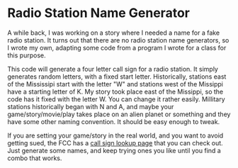 # Radio Station Name Generator
A while back, I was working on a story where I needed a name for a fake radio station. It turns out that there are no radio station name generators, so I wrote my own, adapting some code from a program I wrote for a class for this purpose. 

This code will generate a four letter call sign for a radio station. It simply generates random letters, with a fixed start letter. Historically, stations east of the Mississipi start with the letter "W" and stations west of the Missippi have a starting letter of K. My story took place east of the Missippi, so the code has it fixed with the letter W. You can change it rather easily. Millitary stations historically began with N and A, and maybe your game/story/movie/play takes place on an alien planet or something and they have some other naming convention. It should be easy enough to tweak. 

If you are setting your game/story in the real world, and you want to avoid getting sued, the FCC has a [call sign lookup page](http://licensing.fcc.gov/cgi-bin/ws.exe/prod/callsign/mainch.pl) that you can check out. Just generate some names, and keep trying ones you like until you find a combo that works. 
